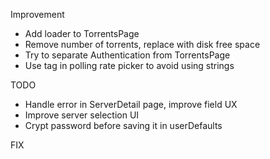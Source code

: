 Improvement

-	Add loader to TorrentsPage
-	Remove number of torrents, replace with disk free space
-	Try to separate Authentication from TorrentsPage
-	Use tag in polling rate picker to avoid using strings

TODO

-	Handle error in ServerDetail page, improve field UX
-	Improve server selection UI
-	Crypt password before saving it in userDefaults

FIX
